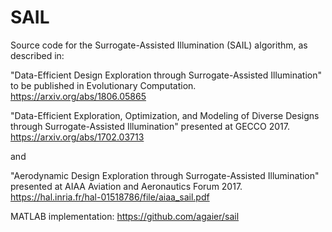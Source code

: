 # SAIL
Source code for the Surrogate-Assisted Illumination (SAIL) algorithm, as
described in: 

"Data-Efficient Design Exploration through Surrogate-Assisted Illumination"
to be published in Evolutionary Computation.
https://arxiv.org/abs/1806.05865

"Data-Efficient Exploration, Optimization, and Modeling of Diverse Designs
 through Surrogate-Assisted Illumination" presented at GECCO 2017. 
https://arxiv.org/abs/1702.03713

and 

"Aerodynamic Design Exploration through Surrogate-Assisted Illumination"
presented at AIAA Aviation and Aeronautics Forum 2017.
https://hal.inria.fr/hal-01518786/file/aiaa_sail.pdf

MATLAB implementation:
https://github.com/agaier/sail
